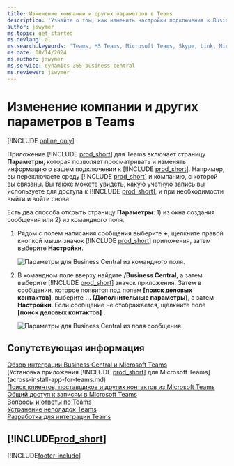 ```yaml
---
title: Изменение компании и других параметров в Teams
description: 'Узнайте о том, как изменить настройки подключения к Business Central из Microsoft Teams.'
author: jswymer
ms.topic: get-started
ms.devlang: al
ms.search.keywords: 'Teams, MS Teams, Microsoft Teams, Skype, Link, Microsoft 365, settings, search'
ms.date: 08/14/2024
ms.author: jswymer
ms.service: dynamics-365-business-central
ms.reviewer: jswymer
---
```


# <a name="changing-company-and-other-settings-in-teams"></a>Изменение компании и других параметров в Teams

[!INCLUDE [online_only](includes/online_only.md)]

Приложение [!INCLUDE [prod_short](includes/prod_short.md)] для Teams включает страницу **Параметры**, которая позволяет просматривать и изменять информацию о вашем подключении к [!INCLUDE [prod_short](includes/prod_short.md)]. Например, вы переключаете среду [!INCLUDE [prod_short](includes/prod_short.md)] и компанию, с которой вы связаны. Вы также можете увидеть, какую учетную запись вы используете для доступа к [!INCLUDE [prod_short](includes/prod_short.md)], и при необходимости выйти и войти снова.

Есть два способа открыть страницу **Параметры**: 1) из окна создания сообщения или 2) из командного поля.

1. Рядом с полем написания сообщения выберите **+**, щелкните правой кнопкой мыши значок [!INCLUDE [prod_short](includes/prod_short.md)] приложения, затем выберите **Настройки**.

    ![Параметры для Business Central из командного поля.](media/teams-settings-message-box-2.png)

2. В командном поле вверху найдите **/Business Central**, а затем выберите [!INCLUDE [prod_short](includes/prod_short.md)] значок приложения. Затем в сообщении, которое появится под полем **[поиск деловых контактов]**, выберите **... (Дополнительные параметры)**, а затем **Настройки**. Если сообщение не отображается, щелкните поле **[поиск деловых контактов]** .

   ![Параметры для Business Central из поля сообщения.](media/teams-settings-command-box-2.png)

## <a name="related-information"></a>Сопутствующая информация

[Обзор интеграции Business Central и Microsoft Teams](across-teams-overview.md)  
[Установка приложения [!INCLUDE [prod_short](includes/prod_short.md)] для Microsoft Teams](across-install-app-for-teams.md)  
[Поиск клиентов, поставщиков и других контактов из Microsoft Teams](across-search-contacts-teams.md)  
[Общий доступ к записям в Microsoft Teams](across-working-with-teams.md)  
[Вопросы и ответы по Teams](teams-faq.md)  
[Устранение неполадок Teams](admin-teams-troubleshooting.md)  
[Разработка для интеграции Teams](/dynamics365/business-central/dev-itpro/developer/devenv-develop-for-teams)  

## [!INCLUDE[prod_short](includes/free_trial_md.md)]  


[!INCLUDE[footer-include](includes/footer-banner.md)]
